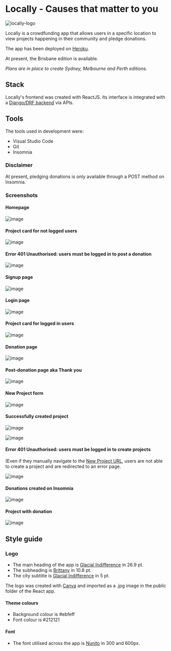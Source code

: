 # Locally - Causes that matter to you

![locally-logo](https://user-images.githubusercontent.com/79177865/140610370-d70cbfbc-77d2-4593-9fce-58c336967b55.jpg)

Locally is a crowdfunding app that allows users in a specific location to view projects happening in their community and pledge donations.

The app has been deployed on [Heroku](https://locally-crowdfund.herokuapp.com/).

At present, the Brisbane edition is available.

*Plans are in place to create Sydney, Melbourne and Perth editions.*

## Stack

Locally's frontend was created with ReactJS.
Its interface is integrated with a [Django/DRF backend](https://github.com/dalilakatialeo/locally_repo) via APIs.

## Tools

The tools used in development were:
- Visual Studio Code
- Git
- Insomnia

### Disclaimer

At present, pledging donations is only available through a POST method on Insomnia.

### Screenshots

#### Homepage

![image](https://user-images.githubusercontent.com/79177865/140610553-06eb8479-8487-4f93-8830-5e4b09b010cc.png)

#### Project card for not logged users

![image](https://user-images.githubusercontent.com/79177865/140610547-7761d00e-3e57-47f7-b08f-1c0af08b3d7c.png)

#### Error 401 Unauthorised: users must be logged in to post a donation

![image](https://user-images.githubusercontent.com/79177865/140610665-422a6aa4-c2e2-43c5-87e0-ec2a3cf4fb9e.png)

#### Signup page

![image](https://user-images.githubusercontent.com/79177865/140610606-bcb082bb-acaa-4863-8890-e5a218920174.png)

#### Login page

![image](https://user-images.githubusercontent.com/79177865/140610613-4b61a5da-780d-42ad-b164-b16ee52b13b5.png)

#### Project card for logged in users

![image](https://user-images.githubusercontent.com/79177865/140610731-96591bac-1ef7-4d16-bdca-f241a3258ccb.png)

#### Donation page

![image](https://user-images.githubusercontent.com/79177865/140610744-7256e40a-87ce-4439-b839-9115eea7fedf.png)

#### Post-donation page aka Thank you

![image](https://user-images.githubusercontent.com/79177865/140610765-a7e3d26f-83c1-4da4-98e3-4a84652616a5.png)

#### New Project form

![image](https://user-images.githubusercontent.com/79177865/140610864-ba08b173-1c43-41a8-9593-48ab6ea0f515.png)

#### Successfully created project

![image](https://user-images.githubusercontent.com/79177865/140611052-52398f3c-c04f-4d60-badd-c39bb98f43df.png)

![image](https://user-images.githubusercontent.com/79177865/140611061-6d375fd3-44af-4086-b5a5-781b8f71f62d.png)

#### Error 401 Unauthorised: users must be logged in to create projects
(Even if they manually navigate to the [New Project URL](https://locally-crowdfund.herokuapp.com/new-project/), users are not able to create a project and are redirected to an error page.

![image](https://user-images.githubusercontent.com/79177865/140611092-d6da2214-47c8-44e2-931b-314cd49cb311.png)

#### Donations created on Insomnia

![image](https://user-images.githubusercontent.com/79177865/140611175-f36505f0-a88d-49be-8a2e-0c497e035a0e.png)

#### Project with donation

![image](https://user-images.githubusercontent.com/79177865/140611185-d8ec9a78-c0ab-4bd2-abc7-49c838dea397.png)


## Style guide

### Logo

- The main heading of the app is [Glacial Indifference](https://www.fontsquirrel.com/fonts/glacial-indifference) in 26.9 pt.
- The subheading is [Brittany](https://freefontsvault.com/brittany-font-download-free/) in 10.8 pt.
- The city subtitle is [Glacial Indifference](https://www.fontsquirrel.com/fonts/glacial-indifference) in 5 pt.

The logo was created with [Canva](Canva.com) and imported as a .jpg image in the public folder of the React app.

#### Theme colours

- Background colour is #ebfeff
- Font colour is #212121

#### Font

- The font utilised across the app is [Nunito](https://fonts.google.com/share?selection.family=Nunito:wght@300;600) in 300 and 600px.
